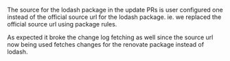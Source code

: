 The source for the lodash package in the update PRs is user configured one instead of the official source url for the lodash package.
ie. we replaced the official source url using package rules.

As expected it broke the change log fetching as well since the source url now being used fetches changes for the renovate package instead of lodash.
